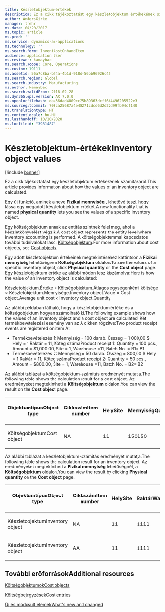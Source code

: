 ```yaml
---
title: Készletobjektum-értékek
description: Ez a cikk tájékoztatást egy készletobjektum értékekének számításáról.
author: AndersGirke
manager: tfehr
ms.date: 06/20/2017
ms.topic: article
ms.prod: ''
ms.service: dynamics-ax-applications
ms.technology: ''
ms.search.form: InventCostOnhandItem
audience: Application User
ms.reviewer: kamaybac
ms.search.scope: Core, Operations
ms.custom: 19111
ms.assetid: 56a7c8ba-bf4a-4b1d-918d-56bb96926c4f
ms.search.region: Global
ms.search.industry: Manufacturing
ms.author: kamaybac
ms.search.validFrom: 2016-02-28
ms.dyn365.ops.version: AX 7.0.0
ms.openlocfilehash: daa36dad4009cc25b89363dcff6b4496205522e3
ms.sourcegitcommit: 708ca25687a4e48271cdcd6d2d22d99fb94cf140
ms.translationtype: HT
ms.contentlocale: hu-HU
ms.lasthandoff: 10/10/2020
ms.locfileid: "3981487"
---
```

# <a name="inventory-object-values"></a><span data-ttu-id="4ad5d-103">Készletobjektum-értékek</span><span class="sxs-lookup"><span data-stu-id="4ad5d-103">Inventory object values</span></span>

[!include [banner](../includes/banner.md)]

<span data-ttu-id="4ad5d-104">Ez a cikk tájékoztatást egy készletobjektum értékekének számításáról.</span><span class="sxs-lookup"><span data-stu-id="4ad5d-104">This article provides information about how the values of an inventory object are calculated.</span></span> 

<span data-ttu-id="4ad5d-105">Egy új funkció, aminek a neve **Fizikai mennyiség** , lehetővé teszi, hogy lássa egy megadott készletobjektum értékét.</span><span class="sxs-lookup"><span data-stu-id="4ad5d-105">A new functionality that is named **physical quantity** lets you see the values of a specific inventory object.</span></span> 

<span data-ttu-id="4ad5d-106">Egy költségobjektum annak az entitás szintnek felel meg, ahol a készletkönyvelést végzik.</span><span class="sxs-lookup"><span data-stu-id="4ad5d-106">A cost object represents the entity level where inventory accounting is performed.</span></span> <span data-ttu-id="4ad5d-107">A költségobjektummal kapcsolatos további tudnivalókat lásd: [Költségobjektum](cost-object.md).</span><span class="sxs-lookup"><span data-stu-id="4ad5d-107">For more information about cost objects, see [Cost objects](cost-object.md).</span></span> 

<span data-ttu-id="4ad5d-108">Egy adott készletobjektum értékeinek megtekintéséhez kattintson a **Fizikai mennyiség** lehetőségre a **Költségobjektum** oldalon.</span><span class="sxs-lookup"><span data-stu-id="4ad5d-108">To see the values of a specific inventory object, click **Physical quantity** on the **Cost object** page.</span></span> <span data-ttu-id="4ad5d-109">Egy készletobjektum értéke az alábbi módon lesz kiszámolva:</span><span class="sxs-lookup"><span data-stu-id="4ad5d-109">Here is how the value of an inventory object is calculated:</span></span> 

<span data-ttu-id="4ad5d-110">Készletobjektum.Értéke = Költségobjektum.Átlagos egységenkénti költsége × Készletobjektum.Mennyisége.</span><span class="sxs-lookup"><span data-stu-id="4ad5d-110">Inventory object.Value = Cost object.Average unit cost × Inventory object.Quantity</span></span> 

<span data-ttu-id="4ad5d-111">Az alábbi példában látható, hogy a készletobjektum értéke és a költségobjektum hogyan számolható ki.</span><span class="sxs-lookup"><span data-stu-id="4ad5d-111">The following example shows how the values of an inventory object and a cost object are calculated.</span></span> <span data-ttu-id="4ad5d-112">Két termékbevételezési esemény van az A cikken rögzítve:</span><span class="sxs-lookup"><span data-stu-id="4ad5d-112">Two product receipt events are registered on item A:</span></span>

-   <span data-ttu-id="4ad5d-113">Termékbevételezés 1: Mennyiség = 100 darab. Összeg = 1 000,00 $ Hely = 1 Raktár = 11, Köteg száma</span><span class="sxs-lookup"><span data-stu-id="4ad5d-113">Product receipt 1: Quantity = 100 pcs., Amount = $1,000.00, Site = 1, Warehouse =11, Batch No.</span></span> <span data-ttu-id="4ad5d-114">= B1</span><span class="sxs-lookup"><span data-stu-id="4ad5d-114">= B1</span></span>
-   <span data-ttu-id="4ad5d-115">Termékbevételezés 2: Mennyiség = 50 darab. Összeg = 800,00 $ Hely = 1 Raktár = 11, Köteg száma</span><span class="sxs-lookup"><span data-stu-id="4ad5d-115">Product receipt 2: Quantity = 50 pcs., Amount = $800.00, Site = 1, Warehouse =11, Batch No.</span></span> <span data-ttu-id="4ad5d-116">= B2</span><span class="sxs-lookup"><span data-stu-id="4ad5d-116">= B2</span></span>

<span data-ttu-id="4ad5d-117">Az alábbi táblázat a költségobjektum-számítás eredményét mutatja.</span><span class="sxs-lookup"><span data-stu-id="4ad5d-117">The following table shows the calculation result for a cost object.</span></span> <span data-ttu-id="4ad5d-118">Az eredményeket megtekintheti a **Költségobjektum** oldalon.</span><span class="sxs-lookup"><span data-stu-id="4ad5d-118">You can view the result on the **Cost object** page.</span></span>

<table style="width:100%;">
<colgroup>
<col width="14%" />
<col width="14%" />
<col width="14%" />
<col width="14%" />
<col width="14%" />
<col width="14%" />
<col width="14%" />
</colgroup>
<thead>
<tr class="header">
<th><span data-ttu-id="4ad5d-119">Objektumtípus</span><span class="sxs-lookup"><span data-stu-id="4ad5d-119">Object type</span></span></th>
<th><span data-ttu-id="4ad5d-120">Cikkszám</span><span class="sxs-lookup"><span data-stu-id="4ad5d-120">Item number</span></span></th>
<th><span data-ttu-id="4ad5d-121">Hely</span><span class="sxs-lookup"><span data-stu-id="4ad5d-121">Site</span></span></th>
<th><span data-ttu-id="4ad5d-122">Mennyiség</span><span class="sxs-lookup"><span data-stu-id="4ad5d-122">Quantity</span></span></th>
<th><span data-ttu-id="4ad5d-123">Készletegység</span><span class="sxs-lookup"><span data-stu-id="4ad5d-123">Inventory unit</span></span></th>
<th><span data-ttu-id="4ad5d-124">Érték</span><span class="sxs-lookup"><span data-stu-id="4ad5d-124">Value</span></span></th>
<th><span data-ttu-id="4ad5d-125">Átlagos egységenkénti költség</span><span class="sxs-lookup"><span data-stu-id="4ad5d-125">Average unit cost</span></span></th>
</tr>
</thead>
<tbody>
<tr class="odd">
<td><span data-ttu-id="4ad5d-126">Költségobjektum</span><span class="sxs-lookup"><span data-stu-id="4ad5d-126">Cost object</span></span></td>
<td><span data-ttu-id="4ad5d-127">N</span><span class="sxs-lookup"><span data-stu-id="4ad5d-127">A</span></span></td>
<td><span data-ttu-id="4ad5d-128">1</span><span class="sxs-lookup"><span data-stu-id="4ad5d-128">1</span></span></td>
<td><span data-ttu-id="4ad5d-129">150</span><span class="sxs-lookup"><span data-stu-id="4ad5d-129">150</span></span></td>
<td><span data-ttu-id="4ad5d-130">Darab</span><span class="sxs-lookup"><span data-stu-id="4ad5d-130">Pcs.</span></span></td>
<td><p><span data-ttu-id="4ad5d-131">1800.00 $</span><span class="sxs-lookup"><span data-stu-id="4ad5d-131">$1800.00</span></span></p></td>
<td><p><span data-ttu-id="4ad5d-132">12.00 $</span><span class="sxs-lookup"><span data-stu-id="4ad5d-132">$12.00</span></span></p></td>
</tr>
</tbody>
</table>

<span data-ttu-id="4ad5d-133">Az alábbi táblázat a készletobjektum-számítás eredményét mutatja.</span><span class="sxs-lookup"><span data-stu-id="4ad5d-133">The following table shows the calculation result for an inventory object.</span></span> <span data-ttu-id="4ad5d-134">Az eredményeket megtekintheti a **Fizikai mennyiség** lehetőségnél, a **Költségobjektum** oldalon.</span><span class="sxs-lookup"><span data-stu-id="4ad5d-134">You can view the result by clicking **Physical quantity** on the **Cost object** page.</span></span>

<table style="width:100%;">
<colgroup>
<col width="11%" />
<col width="11%" />
<col width="11%" />
<col width="11%" />
<col width="11%" />
<col width="11%" />
<col width="11%" />
<col width="11%" />
<col width="11%" />
</colgroup>
<thead>
<tr class="header">
<th><span data-ttu-id="4ad5d-135">Objektumtípus</span><span class="sxs-lookup"><span data-stu-id="4ad5d-135">Object type</span></span></th>
<th><span data-ttu-id="4ad5d-136">Cikkszám</span><span class="sxs-lookup"><span data-stu-id="4ad5d-136">Item number</span></span></th>
<th><span data-ttu-id="4ad5d-137">Hely</span><span class="sxs-lookup"><span data-stu-id="4ad5d-137">Site</span></span></th>
<th><span data-ttu-id="4ad5d-138">Raktár</span><span class="sxs-lookup"><span data-stu-id="4ad5d-138">Warehouse</span></span></th>
<th><span data-ttu-id="4ad5d-139">Kötegsz.</span><span class="sxs-lookup"><span data-stu-id="4ad5d-139">Batch No.</span></span></th>
<th><span data-ttu-id="4ad5d-140">Mennyiség</span><span class="sxs-lookup"><span data-stu-id="4ad5d-140">Quantity</span></span></th>
<th><span data-ttu-id="4ad5d-141">Készletegység</span><span class="sxs-lookup"><span data-stu-id="4ad5d-141">Inventory unit</span></span></th>
<th><span data-ttu-id="4ad5d-142">Érték</span><span class="sxs-lookup"><span data-stu-id="4ad5d-142">Value</span></span></th>
<th><span data-ttu-id="4ad5d-143">Átlagos egységenkénti költség</span><span class="sxs-lookup"><span data-stu-id="4ad5d-143">Average unit cost</span></span></th>
</tr>
</thead>
<tbody>
<tr class="odd">
<td><span data-ttu-id="4ad5d-144">Készletobjektum</span><span class="sxs-lookup"><span data-stu-id="4ad5d-144">Inventory object</span></span></td>
<td><span data-ttu-id="4ad5d-145">N</span><span class="sxs-lookup"><span data-stu-id="4ad5d-145">A</span></span></td>
<td><span data-ttu-id="4ad5d-146">1</span><span class="sxs-lookup"><span data-stu-id="4ad5d-146">1</span></span></td>
<td><span data-ttu-id="4ad5d-147">11</span><span class="sxs-lookup"><span data-stu-id="4ad5d-147">11</span></span></td>
<td><span data-ttu-id="4ad5d-148">B1</span><span class="sxs-lookup"><span data-stu-id="4ad5d-148">B1</span></span></td>
<td><span data-ttu-id="4ad5d-149">100</span><span class="sxs-lookup"><span data-stu-id="4ad5d-149">100</span></span></td>
<td><span data-ttu-id="4ad5d-150">Darab</span><span class="sxs-lookup"><span data-stu-id="4ad5d-150">Pcs.</span></span></td>
<td><p><span data-ttu-id="4ad5d-151">1200.00 $</span><span class="sxs-lookup"><span data-stu-id="4ad5d-151">$1200.00</span></span></p></td>
<td><p><span data-ttu-id="4ad5d-152">12.00 $</span><span class="sxs-lookup"><span data-stu-id="4ad5d-152">$12.00</span></span></p></td>
</tr>
<tr class="even">
<td><span data-ttu-id="4ad5d-153">Készletobjektum</span><span class="sxs-lookup"><span data-stu-id="4ad5d-153">Inventory object</span></span></td>
<td><span data-ttu-id="4ad5d-154">A</span><span class="sxs-lookup"><span data-stu-id="4ad5d-154">A</span></span></td>
<td><span data-ttu-id="4ad5d-155">1</span><span class="sxs-lookup"><span data-stu-id="4ad5d-155">1</span></span></td>
<td><span data-ttu-id="4ad5d-156">11</span><span class="sxs-lookup"><span data-stu-id="4ad5d-156">11</span></span></td>
<td><span data-ttu-id="4ad5d-157">B2</span><span class="sxs-lookup"><span data-stu-id="4ad5d-157">B2</span></span></td>
<td><span data-ttu-id="4ad5d-158">50</span><span class="sxs-lookup"><span data-stu-id="4ad5d-158">50</span></span></td>
<td><span data-ttu-id="4ad5d-159">Darab</span><span class="sxs-lookup"><span data-stu-id="4ad5d-159">Pcs.</span></span></td>
<td><p><span data-ttu-id="4ad5d-160">600.00 $</span><span class="sxs-lookup"><span data-stu-id="4ad5d-160">$600.00</span></span></p></td>
<td><p><span data-ttu-id="4ad5d-161">12.00 $</span><span class="sxs-lookup"><span data-stu-id="4ad5d-161">$12.00</span></span></p></td>
</tr>
</tbody>
</table>



<a name="additional-resources"></a><span data-ttu-id="4ad5d-162">További erőforrások</span><span class="sxs-lookup"><span data-stu-id="4ad5d-162">Additional resources</span></span>
--------

[<span data-ttu-id="4ad5d-163">Költségobjektumok</span><span class="sxs-lookup"><span data-stu-id="4ad5d-163">Cost objects</span></span>](cost-object.md)

[<span data-ttu-id="4ad5d-164">Költségbejegyzések</span><span class="sxs-lookup"><span data-stu-id="4ad5d-164">Cost entries</span></span>](cost-entries.md)

[<span data-ttu-id="4ad5d-165">Új és módosult elemek</span><span class="sxs-lookup"><span data-stu-id="4ad5d-165">What's new and changed</span></span>](../../fin-and-ops/get-started/whats-new-changed.md)



